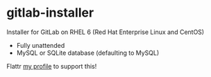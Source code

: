gitlab-installer
================

Installer for GitLab on RHEL 6 (Red Hat Enterprise Linux and CentOS)

- Fully unattended
- MySQL or SQLite database (defaulting to MySQL)

Flattr [my profile](https://flattr.com/profile/mattiasohlsson "Mattias Ohlsson on Flattr") to support this!